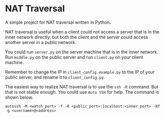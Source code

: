 # NAT Traversal

A simple project for NAT traversal written in Python.

NAT traversal is useful when a client could not access a server that is in the inner network directly, but both the client and the server could access another server in a public network.

You could run `server.py` on the server machine that is in the inner network. Run `middle.py` on the public server and run `client.py` on your client machine. 

Remember to change the IP in `client_config.example.py` to the IP of your public server, and rename it to `client_config.py`.

The easiest way to realize NAT traversal is to use the `ssh -R` command. But that is not stable enough. You could use `Auto SSH` for help. The command is shown below.

```shell
autossh -M <watch_port> -f -R <public_port>:localhost:<inner_port> -NT -g <username>@<address>
```